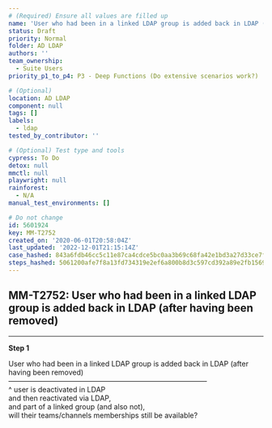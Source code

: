 ```yaml
---
# (Required) Ensure all values are filled up
name: 'User who had been in a linked LDAP group is added back in LDAP (after having been removed)'
status: Draft
priority: Normal
folder: AD LDAP
authors: ''
team_ownership:
  - Suite Users
priority_p1_to_p4: P3 - Deep Functions (Do extensive scenarios work?)

# (Optional)
location: AD LDAP
component: null
tags: []
labels:
  - ldap
tested_by_contributor: ''

# (Optional) Test type and tools
cypress: To Do
detox: null
mmctl: null
playwright: null
rainforest:
  - N/A
manual_test_environments: []

# Do not change
id: 5601924
key: MM-T2752
created_on: '2020-06-01T20:58:04Z'
last_updated: '2022-12-01T21:15:14Z'
case_hashed: 843a6fdb46cc5c11e87ca4cdce5bc0aa3b69c68fa42e1bd3a27d33ce7fb6240a1525be3497b974b4275b36b47e6f51de
steps_hashed: 5061200afe7f8a13fd734319e2ef6a800b8d3c597cd392a89e2fb1569b401f1385771704261f3a2246605237777dd24f
---
```


<!-- (Auto-generated) Based on frontmatter's "key" and "name" -->

## MM-T2752: User who had been in a linked LDAP group is added back in LDAP (after having been removed)

---

**Step 1**

User who had been in a linked LDAP group is added back in LDAP (after having been removed)\
————————————————————————————\
^ user is deactivated in LDAP\
and then reactivated via LDAP,\
and part of a linked group (and also not),\
will their teams/channels memberships still be available?
